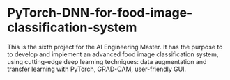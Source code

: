 # PyTorch-DNN-for-food-image-classification-system
This is the sixth project for the AI Engineering Master. It has the purpose to to develop and implement an advanced food image classification system, using cutting-edge deep learning techniques: data augmentation and transfer learning with PyTorch, GRAD-CAM, user-friendly GUI.
